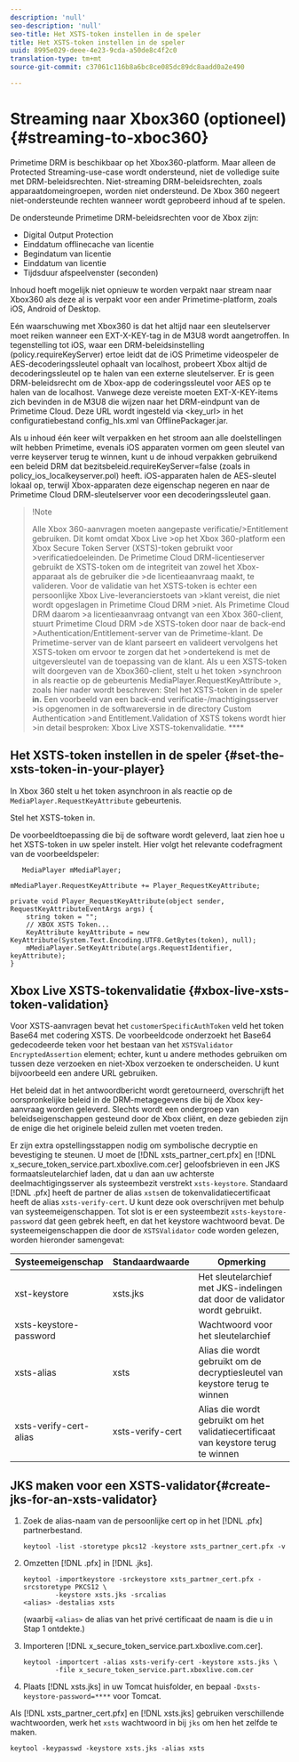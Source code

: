 ```yaml
---
description: 'null'
seo-description: 'null'
seo-title: Het XSTS-token instellen in de speler
title: Het XSTS-token instellen in de speler
uuid: 8995e029-deee-4e23-9cda-a50de8c4f2c0
translation-type: tm+mt
source-git-commit: c37061c116b8a6bc8ce085dc89dc8aadd0a2e490

---
```



# Streaming naar Xbox360 (optioneel) {#streaming-to-xboc360}

Primetime DRM is beschikbaar op het Xbox360-platform. Maar alleen de Protected Streaming-use-case wordt ondersteund, niet de volledige suite met DRM-beleidsrechten. Niet-streaming DRM-beleidsrechten, zoals apparaatdomeingroepen, worden niet ondersteund. De Xbox 360 negeert niet-ondersteunde rechten wanneer wordt geprobeerd inhoud af te spelen.

De ondersteunde Primetime DRM-beleidsrechten voor de Xbox zijn:
* Digital Output Protection
* Einddatum offlinecache van licentie
* Begindatum van licentie
* Einddatum van licentie
* Tijdsduur afspeelvenster (seconden)

Inhoud hoeft mogelijk niet opnieuw te worden verpakt naar stream naar Xbox360 als deze al is verpakt voor een ander Primetime-platform, zoals iOS, Android of Desktop.

Eén waarschuwing met Xbox360 is dat het altijd naar een sleutelserver moet reiken wanneer een EXT-X-KEY-tag in de M3U8 wordt aangetroffen. In tegenstelling tot iOS, waar een DRM-beleidsinstelling (policy.requireKeyServer) ertoe leidt dat de iOS Primetime videospeler de AES-decoderingssleutel ophaalt van localhost, probeert Xbox altijd de decoderingssleutel op te halen van een externe sleutelserver. Er is geen DRM-beleidsrecht om de Xbox-app de coderingssleutel voor AES op te halen van de localhost. Vanwege deze vereiste moeten EXT-X-KEY-items zich bevinden in de M3U8 die wijzen naar het DRM-eindpunt van de Primetime Cloud. Deze URL wordt ingesteld via &lt;key_url> in het configuratiebestand config_hls.xml van OfflinePackager.jar.

Als u inhoud één keer wilt verpakken en het stroom aan alle doelstellingen wilt hebben Primetime, evenals iOS apparaten vormen om geen sleutel van verre keyserver terug te winnen, kunt u de inhoud verpakken gebruikend een beleid DRM dat bezitsbeleid.requireKeyServer=false (zoals in policy_ios_localkeyserver.pol) heeft. iOS-apparaten halen de AES-sleutel lokaal op, terwijl Xbox-apparaten deze eigenschap negeren en naar de Primetime Cloud DRM-sleutelserver voor een decoderingssleutel gaan.

>!Note
>
>Alle Xbox 360-aanvragen moeten aangepaste verificatie/>Entitlement gebruiken. Dit komt omdat Xbox Live >op het Xbox 360-platform een Xbox Secure Token Server (XSTS)-token gebruikt voor >verificatiedoeleinden.
>De Primetime Cloud DRM-licentieserver gebruikt de XSTS-token om de integriteit van zowel het Xbox-apparaat als de gebruiker die >de licentieaanvraag maakt, te valideren. Voor de validatie van het XSTS-token is echter een persoonlijke Xbox Live-leverancierstoets van >klant vereist, die niet wordt opgeslagen in Primetime Cloud DRM >niet. Als Primetime Cloud DRM daarom >a licentieaanvraag ontvangt van een Xbox 360-client, stuurt Primetime Cloud DRM >de XSTS-token door naar de back-end >Authentication/Entitlement-server van de Primetime-klant. De Primetime-server van de klant
>parseert en valideert vervolgens het XSTS-token om ervoor te zorgen dat het >ondertekend is met de uitgeversleutel van de toepassing van de klant.
>Als u een XSTS-token wilt doorgeven van de Xbox360-client, stelt u het token >synchroon in als reactie op de gebeurtenis MediaPlayer.RequestKeyAttribute >, zoals hier nader wordt beschreven: Stel het XSTS-token in de speler **in.** Een voorbeeld van een back-end verificatie-/machtigingsserver >is opgenomen in de softwareversie in de directory Custom Authentication >and Entitlement.Validation of XSTS tokens wordt hier >in detail besproken: Xbox Live XSTS-tokenvalidatie. ****


## Het XSTS-token instellen in de speler {#set-the-xsts-token-in-your-player}

In Xbox 360 stelt u het token asynchroon in als reactie op de `MediaPlayer.RequestKeyAttribute` gebeurtenis.

Stel het XSTS-token in.

De voorbeeldtoepassing die bij de software wordt geleverd, laat zien hoe u het XSTS-token in uw speler instelt. Hier volgt het relevante codefragment van de voorbeeldspeler:

```
   MediaPlayer mMediaPlayer;  
 
mMediaPlayer.RequestKeyAttribute += Player_RequestKeyAttribute;  
 
private void Player_RequestKeyAttribute(object sender, RequestKeyAttributeEventArgs args) {  
    string token = "";  
    // XBOX XSTS Token...  
    KeyAttribute keyAttribute = new KeyAttribute(System.Text.Encoding.UTF8.GetBytes(token), null);  
    mMediaPlayer.SetKeyAttribute(args.RequestIdentifier, keyAttribute);  
} 
```

## Xbox Live XSTS-tokenvalidatie {#xbox-live-xsts-token-validation}

Voor XSTS-aanvragen bevat het `customerSpecificAuthToken` veld het token Base64 met codering XSTS. De voorbeeldcode onderzoekt het Base64 gedecodeerde teken voor het bestaan van het `XSTSValidator` `EncryptedAssertion` element; echter, kunt u andere methodes gebruiken om tussen deze verzoeken en niet-Xbox verzoeken te onderscheiden. U kunt bijvoorbeeld een andere URL gebruiken.

Het beleid dat in het antwoordbericht wordt geretourneerd, overschrijft het oorspronkelijke beleid in de DRM-metagegevens die bij de Xbox key-aanvraag worden geleverd. Slechts wordt een ondergroep van beleidseigenschappen gesteund door de Xbox cliënt, en deze gebieden zijn de enige die het originele beleid zullen met voeten treden.

Er zijn extra opstellingsstappen nodig om symbolische decryptie en bevestiging te steunen. U moet de [!DNL xsts_partner_cert.pfx] en [!DNL x_secure_token_service.part.xboxlive.com.cer] geloofsbrieven in een JKS formaatsleutelarchief laden, dat u dan aan uw achterste deelmachtigingsserver als systeembezit verstrekt `xsts-keystore`. Standaard [!DNL .pfx] heeft de partner de alias `xsts`en de tokenvalidatiecertificaat heeft de alias `xsts-verify-cert`. U kunt deze ook overschrijven met behulp van systeemeigenschappen. Tot slot is er een systeembezit `xsts-keystore-password` dat geen gebrek heeft, en dat het keystore wachtwoord bevat. De systeemeigenschappen die door de `XSTSValidator` code worden gelezen, worden hieronder samengevat:

| Systeemeigenschap | Standaardwaarde | Opmerking |
|---|---|---|
| xst-keystore | xsts.jks | Het sleutelarchief met JKS-indelingen dat door de validator wordt gebruikt. |
| xsts-keystore-password |  | Wachtwoord voor het sleutelarchief |
| xsts-alias | xsts | Alias die wordt gebruikt om de decryptiesleutel van keystore terug te winnen |
| xsts-verify-cert-alias | xsts-verify-cert | Alias die wordt gebruikt om het validatiecertificaat van keystore terug te winnen |

## JKS maken voor een XSTS-validator{#create-jks-for-an-xsts-validator}

1. Zoek de alias-naam van de persoonlijke cert op in het [!DNL .pfx] partnerbestand.

   ```
   keytool -list -storetype pkcs12 -keystore xsts_partner_cert.pfx -v 
   ```

1. Omzetten [!DNL .pfx] in [!DNL .jks].

   ```
   keytool -importkeystore -srckeystore xsts_partner_cert.pfx -srcstoretype PKCS12 \  
           -keystore xsts.jks -srcalias  
   <alias> -destalias xsts
   ```

   (waarbij `<alias>` de alias van het privé certificaat de naam is die u in Stap 1 ontdekte.)
1. Importeren [!DNL x_secure_token_service.part.xboxlive.com.cer].

   ```
   keytool -importcert -alias xsts-verify-cert -keystore xsts.jks \  
           -file x_secure_token_service.part.xboxlive.com.cer 
   ```

1. Plaats [!DNL xsts.jks] in uw Tomcat huisfolder, en bepaal `-Dxsts-keystore-password=****` voor Tomcat.

Als [!DNL xsts_partner_cert.pfx] en [!DNL xsts.jks] gebruiken verschillende wachtwoorden, werk het `xsts` wachtwoord in bij `jks` om hen het zelfde te maken.

```
keytool -keypasswd -keystore xsts.jks -alias xsts 
```
